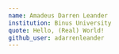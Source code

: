 ```yaml
---
name: Amadeus Darren Leander
institution: Binus University
quote: Hello, (Real) World!
github_user: adarrenleander
---
```

